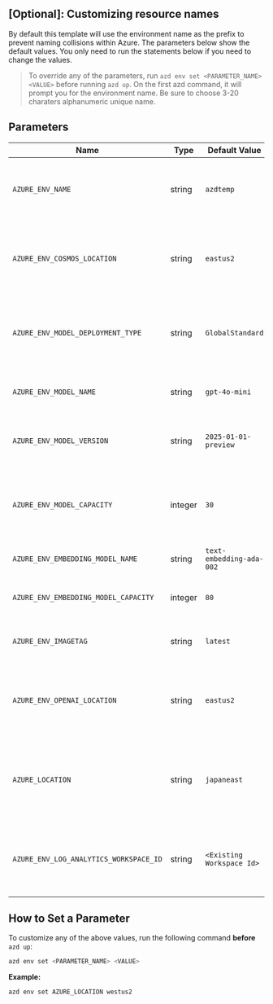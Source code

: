 ## [Optional]: Customizing resource names 

By default this template will use the environment name as the prefix to prevent naming collisions within Azure. The parameters below show the default values. You only need to run the statements below if you need to change the values. 


> To override any of the parameters, run `azd env set <PARAMETER_NAME> <VALUE>` before running `azd up`. On the first azd command, it will prompt you for the environment name. Be sure to choose 3-20 charaters alphanumeric unique name. 

## Parameters

| Name                          | Type    | Default Value       | Purpose                                                                                              |
| -----------------------------| ------- | ------------------- | ---------------------------------------------------------------------------------------------------- |
| `AZURE_ENV_NAME`            | string  | `azdtemp`           | Used as a prefix for all resource names to ensure uniqueness across environments.                    |
| `AZURE_ENV_COSMOS_LOCATION`             | string  | `eastus2`    | Location of the Cosmos DB instance. Choose from allowed values: Sweden Central, Australia East.      |
| `AZURE_ENV_MODEL_DEPLOYMENT_TYPE`             | string  | `GlobalStandard`    | Change the Model Deployment Type (allowed values: Standard, GlobalStandard).                         |
| `AZURE_ENV_MODEL_NAME`               | string  | `gpt-4o-mini`            | Set the GPT model name (allowed values: gpt-4o).                                                      |
| `AZURE_ENV_MODEL_VERSION`     | string  | `2025-01-01-preview`        | Set the Azure OpenAI API version (allowed values: 2024-08-06).                                       |
| `AZURE_ENV_MODEL_CAPACITY`     | integer | `30`               | Set the model capacity for GPT deployment. Choose based on your Azure quota and usage needs.         |
| `AZURE_ENV_EMBEDDING_MODEL_NAME`            | string  | `text-embedding-ada-002`  | Set the model name used for embeddings.                                                              |
| `AZURE_ENV_EMBEDDING_MODEL_CAPACITY` | integer | `80`              | Set the capacity for embedding model deployment.                                                     |
| `AZURE_ENV_IMAGETAG`                  | string  | `latest`            | Set the image tag (allowed values: latest, dev, hotfix).                                             |
| `AZURE_ENV_OPENAI_LOCATION`       | string  | `eastus2`    | Location of the Azure OpenAI resource. Choose from allowed values: Sweden Central, Australia East.   |
| `AZURE_LOCATION`            | string  | `japaneast`         | Location of the Azure infrastructure deployment. Controls where core resources will be provisioned.  |
| `AZURE_ENV_LOG_ANALYTICS_WORKSPACE_ID`            | string  | `<Existing Workspace Id>`         | Reuses an existing Log Analytics Workspace instead of provisioning a new one.   |

## How to Set a Parameter
To customize any of the above values, run the following command **before** `azd up`:

```bash
azd env set <PARAMETER_NAME> <VALUE>
```

**Example:**

```bash
azd env set AZURE_LOCATION westus2
```
